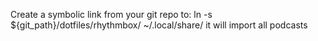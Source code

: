 Create a symbolic link from your git repo to: 
ln -s ${git_path}/dotfiles/rhythmbox/ ~/.local/share/
it will import all podcasts
